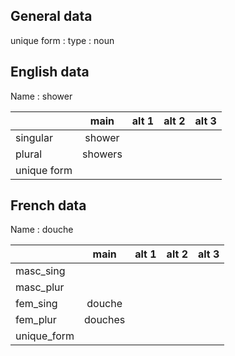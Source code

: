 ## General data

unique form :
type : noun

## English data

Name : shower

|             |  main   | alt 1 | alt 2 | alt 3 |
| :---------- | :-----: | :---: | :---: | ----- |
| singular    | shower  |       |       |       |
| plural      | showers |       |       |       |
| unique form |         |       |       |       |

## French data

Name : douche

|             |  main   | alt 1 | alt 2 | alt 3 |
| :---------- | :-----: | :---: | :---: | :---: |
| masc_sing   |         |       |       |       |
| masc_plur   |         |       |       |       |
| fem_sing    | douche  |       |       |       |
| fem_plur    | douches |       |       |       |
| unique_form |         |       |       |       |



